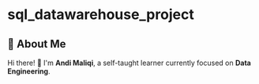 # sql_datawarehouse_project


## 🌟 About Me

Hi there! 👋 I'm **Andi Maliqi**, a self-taught learner currently focused on **Data Engineering**.
